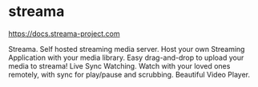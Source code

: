 # streama

https://docs.streama-project.com

Streama. Self hosted streaming media server. Host your own Streaming
Application with your media library.  Easy drag-and-drop to upload your media
to streama! Live Sync Watching. Watch with your loved ones remotely, with sync
for play/pause and scrubbing. Beautiful Video Player.
